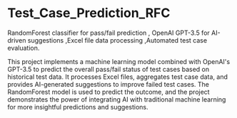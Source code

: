 # Test_Case_Prediction_RFC
RandomForest classifier for pass/fail prediction , OpenAI GPT-3.5 for AI-driven suggestions ,Excel file data processing ,Automated test case evaluation.


This project implements a machine learning model combined with OpenAI's GPT-3.5 to predict the overall pass/fail status of test cases based on historical test data. It processes Excel files, aggregates test case data, and provides AI-generated suggestions to improve failed test cases. The RandomForest model is used to predict the outcome, and the project demonstrates the power of integrating AI with traditional machine learning for more insightful predictions and suggestions.
